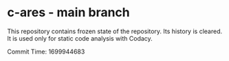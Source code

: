 # c-ares - main branch

This repository contains frozen state of the repository.
Its history is cleared. It is used only for static code
analysis with Codacy.

Commit Time: 1699944683